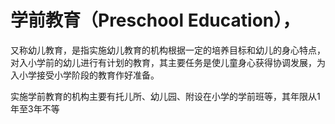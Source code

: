 # 学前教育（Preschool Education），



又称幼儿教育，是指实施幼儿教育的机构根据一定的培养目标和幼儿的身心特点，对入小学前的幼儿进行有计划的教育，其主要任务是使儿童身心获得协调发展，为入小学接受小学阶段的教育作好准备。



实施学前教育的机构主要有托儿所、幼儿园、附设在小学的学前班等，其年限从1年至3年不等